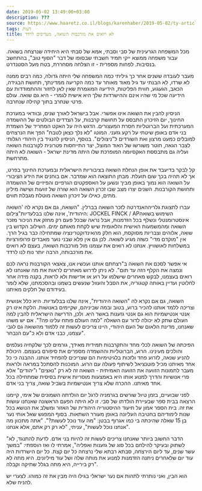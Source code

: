 ```yaml
---
date: 2019-05-02 13:49:00+03:00
description: ???
source: https://www.haaretz.co.il/blogs/karenhaber/2019-05-02/ty-article/0000017f-f8cf-d2d5-a9ff-f8cf8c9d0000
tags: דעות
title: לא רואים את מורכבות השואה, מעדיפים לרדד
---
```


מכל המשפחה הגרעינית של סבי וסבתי, אמא של סבתי היא היחידה שנרצחה בשואה. עבור משפחה ממוצא ייקי תמיד חשבתי שבסופו של דבר "הסוף טוב", בהתחשב בנסיבות. לפחות מספרית - זו הצלחה מסחררת, בטח מעל הסטנדרט.

מעבר לעובדה ששנים אחר כך גיליתי כמה המשפחה שלי היתה גדולה, כמה רבים ממנה לא שרדו, לא הבנתי עד גיל מאוד מאוחר עד כמה הקריעה ממדינתך, תחושת הבגידה, הכאב, הגעגוע, חווית הפליטות, הידיעה המוגמרת שאין לאן לחזור וההתמודדות עם הידיעה שכל מי שהיו אינם וההישרדות שלך היא אישית לגמרי - היא גם שואה. עולם פרטי שנחרב בתוך קהילה שנחרבה.

הניסיון להבין את השואה אינו אפשרי. אבל בישראל לאורך שנים, ובוודאי במערכת החינוך, יום הזיכרון התבסס על תחושת קרבנות, על הצדדים הבולטים של ההשמדה המערכתית ועל הברוטליות חסרת המעצורים. הדגש היה על האקט המחריד של השמדת בני אדם באופן שיטתי על רקע גזעני. המוטו "לא נלך כצאן לטבח" הפך את הנרצחים למובלים כמעט מרצון ואת השורדים ל"ניצולים". בנוסף, הניסיון להנגיד בין היהודי הגלותי לצבר הגאה, חוטר משורשו של האוד המוצל, יצר התייחסות פטרונית לקורבנות השואה ועליה גם מתבססת האקסיומה המופרכת שלו היתה מדינת ישראל - השואה לא היתה מתרחשת.

קל לבקר בדיעבד את אופן הנחלת השואה בציבוריות הישראלית ובמערכת החינוך בפרט, אך לא תהיה בכך שום תועלת. מבחן התוצאה הוא שמדבר. אם בוחנים את הידע הציבורי על השואה הוא נמוך באופן מביך ונשען על האספקטים הגרפיים והפיזיים של ההשמדה ותחושת הקורבנות. השנים יצרו מצב שבו זכרון השואה הוא שורה של זוועות ושישה מיליון מתים, כאילו על זיכרון השואה מוטלת מגבלת תווים.

 עברו לתצוגת גלריההאנדרטה לזכר השואה בברלין. "השואה, גם אם נקרא לה 'השואה היהודית', אינה שלנו בבלעדיות"צילום: JOCKEL FINCK / APהשימוש בשואה אינסטרומנטלי ונשלף בכל הזדמנות, אבל נראה שבכל פעם רק מחזק את הניכור מזכר השואה ומהמשמעות האישית והלאומית שיש לקחת מאותם ימים. השילוב הקדוש בין שואה, אלוהים וצבריות מסוקסת, הוא חלק מהאינדוקטרינציה שמתחילה כבר בגיל הרך. אין "מוקדם מדי" כשזה מגיע לשואה. לכן גם אין פלא שבני נוער מאבדים פרופורציות במשלחות לאושוויץ. אנחנו לא רואים את עצמנו מול מורכבות השואה, בעצם לא רואים את מורכבותה, הרבה יותר נוח לנו לרדד.

אי אפשר לסכם את השואה ב"רצחתם אותנו ועכשיו אנו, צאצאי הקורבנות נראה לכם ונמצה את הקלף הזה עד תום". לא ניתן לדרוש מאחרים לראות את מה שאנחנו לא רואים בעצמנו, לבקש מאחרים שישלמו על רוע או אדישות ולא לראות, בקנה מידה אחר לחלוטין ועדיין באותה קטגוריה, את הסבל והעוול שנעשים בשמנו ובהסכמתנו, שלא לומר בעידודם של חלקים מאיתנו.

השואה, גם אם נקרא לה "השואה היהודית", אינה שלנו בבלעדיות. היא כלל אנושית וצריכה ללמד אותנו להכיר ברוע, בטוב ובמה שביניהם, שקיימים באנושות. הלקח אינו רק אנטי אנטישמיות הוא גם אנטי גזענות באשר היא. ולכן, הדרישה הישראלית להבין למה העולם שתק לא יכולה לדור עם השאלה "למה העולם פותח עלינו פה?". אם יש משהו שאנחנו, מדינת הלאום של העם היהודי, היינו צריכים לעשות זה ללמוד מהשואה גם לגבי עצמנו, כבני אדם ולא כ"עם הנבחר".

הפיכתה של השואה לכלי מחד והתקרבנות תמידית מאידך, גורמים לכך שלקחיה נעלמים והולכים מעינינו. הרוע, הברוטליות וההשמדה מספרים את סיפורם בעצמם. היכולת להניע שנאה, לזרוע פחד ולזכות בלגיטימיות הם שצריכים להפחיד אותנו. ההבנה כי כל אחד מאיתנו מכיל פוטנציאל לשיתוף פעולה עם הרוע. המוכנות להסתכל במראה ולראות מעבר לתמונות הזוועה את הזוועה האמיתית - השואה זה לא רק "נאצים" ו"יהודים" אלא פרי אנושיות והדרך למנוע אותו היא באמצעות מוסריות אישית בסיסית שמתחילה בכל אחד מאיתנו. ההכרה שלא צריך אנטישמיות בשביל שואה, צריך בני אדם.

לפני שבועיים, בזמן טיול שורשים בגרמניה לרגל יום הולדתה השמונים של אימי, קיימנו הרצאה בבית ספר שבעיירת הולדתו של סבי. זו לא היתה הפעם הראשונה שאנחנו עושות את זה. בית הספר אמון על תיעוד ההיסטוריה היהודית של האזור ומשלב את הנושא בכל שנות לימודיהם בחטיבה העליונה באופן מעורר השתאות. בסוף המפגש שאל אותי נער בן 15 שאלה שהיכתה בי כמו אגרוף בבטן: "מה עוד נוכל לעשות?". "אתה מתכוון מה אנחנו נוכל לעשות", עניתי, "לא רק רק אתם, אלא אנחנו".

"הדבר החשוב ביותר שאנחנו צריכים לעשות זה להיות בני אדם. לדעת להתנגד, לא לשתוק ובעיקר להילחם בכל סוג של גזענות ואפליה", אמרתי לו ואז הוספתי: "במשך עשר שנים, עד ליום הירצחה, סבתא רבתא שלי נרצחה כל יום קצת. כל יום הישרדות היה עוד יום שלאחרים ניתנה הזדמנות למנוע את מותה שלה ושל עוד מיליונים. היא מתה לא רק בירייה, היא מתה בגלל שתיקה וקבלה".

הוא הבין, ואני נותרתי לתהות אם נער ישראלי בגילו היה מבין את זה כמוהו. לצערי יש להניח שלא.